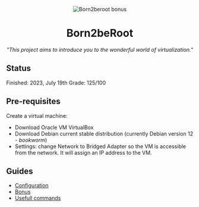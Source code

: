 <p align="center">
  <img src="https://github.com/thaisnishimoto/42-project-badges/blob/main/badges/born2berootm.png" alt="Born2beroot bonus"/>
</p>

<h1 align=center>
	<b>Born2beRoot</b>
</h1>

<p align="center"><i>"This project aims to introduce you to the wonderful world of virtualization."</i></p>  

<h2>
 Status
</h2>

Finished: 2023, July 19th
Grade: 125/100

<h2>
 Pre-requisites
</h2>

Create a virtual machine: <br>
 - Download Oracle VM VirtualBox <br>
 - Download Debian current stable distribution (currently Debian version 12 - _bookworm_) <br>
 - Settings: change Network to Bridged Adapter so the VM is accessible from the network. It will assign an IP address to the VM. <br>

<h2>
 Guides
</h2>

 - [Configuration](https://github.com/thaisnishimoto/42sp_04_Born2beRoot/blob/master/guides/Configuration.md)
 - [Bonus](https://github.com/thaisnishimoto/42sp_04_Born2beRoot/blob/master/guides/Bonus.md)
 - [Usefull commands](https://github.com/thaisnishimoto/42sp_04_Born2beRoot/blob/master/guides/Usefull_commands.md)
